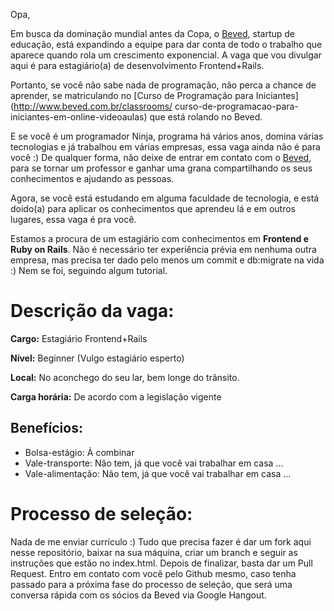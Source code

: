 Opa,

Em busca da dominação mundial antes da Copa, o [Beved](http://www.beved.com.br),
startup de educação, está expandindo a equipe para dar conta de todo o trabalho que aparece
quando rola um crescimento exponencial. A vaga que vou divulgar aqui é para estagiário(a) de
desenvolvimento Frontend+Rails.

Portanto, se você não sabe nada de programação, não perca a chance de aprender, se matriculando
no [Curso de Programação para Iniciantes](http://www.beved.com.br/classrooms/
curso-de-programacao-para-iniciantes-em-online-videoaulas) que está rolando no Beved.

E se você é um programador Ninja, programa há vários anos, domina várias tecnologias e já
trabalhou em várias empresas, essa vaga ainda não é para você :) De qualquer forma, não deixe
de entrar em contato com o [Beved](http://www.beved.com.br), para se tornar um professor e
ganhar uma grana compartilhando os seus conhecimentos e ajudando as pessoas.

Agora, se você está estudando em alguma faculdade de tecnologia, e está doido(a) para aplicar
os conhecimentos que aprendeu lá e em outros lugares, essa vaga é pra você.

Estamos a procura de um estagiário com conhecimentos em **Frontend e Ruby on Rails**.
Não é necessário ter experiência prévia em nenhuma outra empresa, mas precisa ter dado pelo
menos um commit e db:migrate na vida :) Nem se foi, seguindo algum tutorial.

# Descrição da vaga:

**Cargo:** Estagiário Frontend+Rails

**Nível:** Beginner (Vulgo estagiário esperto)

**Local:** No aconchego do seu lar, bem longe do trânsito.

**Carga horária:** De acordo com a legislação vigente

## Benefícios:
- Bolsa-estágio: À combinar
- Vale-transporte: Não tem, já que você vai trabalhar em casa ...
- Vale-alimentação: Não tem, já que você vai trabalhar em casa ...

# Processo de seleção:
Nada de me enviar currículo :) Tudo que precisa fazer é dar um fork aqui nesse repositório,
baixar na sua máquina, criar um branch e seguir as instruções que estão no index.html.
Depois de finalizar, basta dar um Pull Request. Entro em contato com você pelo Github mesmo,
caso tenha passado para a próxima fase do processo de seleção, que será uma conversa rápida com
os sócios da Beved via Google Hangout.
